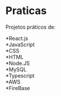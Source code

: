 # Praticas


Projetos práticos de:


*React.js  
*JavaScript
<br>
*CSS 
<br>
*HTML 
<br>
*Node.JS 
<br>
*MySQL
<br>
*Typescript
<br>
*AWS
<br>
*FireBase 
<br>
